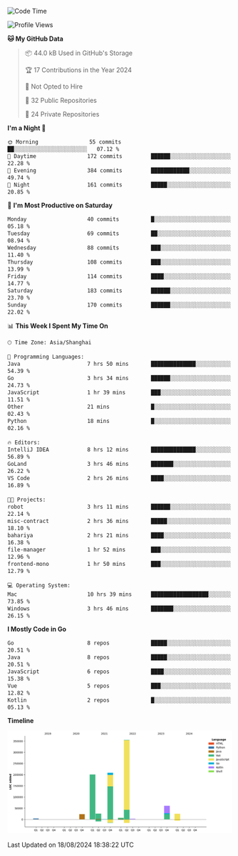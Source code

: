 <!--START_SECTION:waka-->
![Code Time](http://img.shields.io/badge/Code%20Time-2%2C601%20hrs%2045%20mins-blue)

![Profile Views](http://img.shields.io/badge/Profile%20Views-0-blue)

**🐱 My GitHub Data** 

> 📦 44.0 kB Used in GitHub's Storage 
 > 
> 🏆 17 Contributions in the Year 2024
 > 
> 🚫 Not Opted to Hire
 > 
> 📜 32 Public Repositories 
 > 
> 🔑 24 Private Repositories 
 > 
**I'm a Night 🦉** 

```text
🌞 Morning                55 commits          ██░░░░░░░░░░░░░░░░░░░░░░░   07.12 % 
🌆 Daytime                172 commits         ██████░░░░░░░░░░░░░░░░░░░   22.28 % 
🌃 Evening                384 commits         ████████████░░░░░░░░░░░░░   49.74 % 
🌙 Night                  161 commits         █████░░░░░░░░░░░░░░░░░░░░   20.85 % 
```
📅 **I'm Most Productive on Saturday** 

```text
Monday                   40 commits          █░░░░░░░░░░░░░░░░░░░░░░░░   05.18 % 
Tuesday                  69 commits          ██░░░░░░░░░░░░░░░░░░░░░░░   08.94 % 
Wednesday                88 commits          ███░░░░░░░░░░░░░░░░░░░░░░   11.40 % 
Thursday                 108 commits         ███░░░░░░░░░░░░░░░░░░░░░░   13.99 % 
Friday                   114 commits         ████░░░░░░░░░░░░░░░░░░░░░   14.77 % 
Saturday                 183 commits         ██████░░░░░░░░░░░░░░░░░░░   23.70 % 
Sunday                   170 commits         ██████░░░░░░░░░░░░░░░░░░░   22.02 % 
```


📊 **This Week I Spent My Time On** 

```text
🕑︎ Time Zone: Asia/Shanghai

💬 Programming Languages: 
Java                     7 hrs 50 mins       ██████████████░░░░░░░░░░░   54.39 % 
Go                       3 hrs 34 mins       ██████░░░░░░░░░░░░░░░░░░░   24.73 % 
JavaScript               1 hr 39 mins        ███░░░░░░░░░░░░░░░░░░░░░░   11.51 % 
Other                    21 mins             █░░░░░░░░░░░░░░░░░░░░░░░░   02.43 % 
Python                   18 mins             █░░░░░░░░░░░░░░░░░░░░░░░░   02.16 % 

🔥 Editors: 
IntelliJ IDEA            8 hrs 12 mins       ██████████████░░░░░░░░░░░   56.89 % 
GoLand                   3 hrs 46 mins       ███████░░░░░░░░░░░░░░░░░░   26.22 % 
VS Code                  2 hrs 26 mins       ████░░░░░░░░░░░░░░░░░░░░░   16.89 % 

🐱‍💻 Projects: 
robot                    3 hrs 11 mins       ██████░░░░░░░░░░░░░░░░░░░   22.14 % 
misc-contract            2 hrs 36 mins       █████░░░░░░░░░░░░░░░░░░░░   18.10 % 
bahariya                 2 hrs 21 mins       ████░░░░░░░░░░░░░░░░░░░░░   16.38 % 
file-manager             1 hr 52 mins        ███░░░░░░░░░░░░░░░░░░░░░░   12.96 % 
frontend-mono            1 hr 50 mins        ███░░░░░░░░░░░░░░░░░░░░░░   12.79 % 

💻 Operating System: 
Mac                      10 hrs 39 mins      ██████████████████░░░░░░░   73.85 % 
Windows                  3 hrs 46 mins       ███████░░░░░░░░░░░░░░░░░░   26.15 % 
```

**I Mostly Code in Go** 

```text
Go                       8 repos             █████░░░░░░░░░░░░░░░░░░░░   20.51 % 
Java                     8 repos             █████░░░░░░░░░░░░░░░░░░░░   20.51 % 
JavaScript               6 repos             ████░░░░░░░░░░░░░░░░░░░░░   15.38 % 
Vue                      5 repos             ███░░░░░░░░░░░░░░░░░░░░░░   12.82 % 
Kotlin                   2 repos             █░░░░░░░░░░░░░░░░░░░░░░░░   05.13 % 
```



**Timeline**

![Lines of Code chart](https://raw.githubusercontent.com/youtiaoguagua/youtiaoguagua/master/assets/bar_graph.png)


 Last Updated on 18/08/2024 18:38:22 UTC
<!--END_SECTION:waka-->
